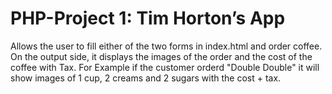 # PHP-Project 1: Tim Horton’s App



Allows the user to fill either of the two forms in index.html and order coffee. On the output side, it displays the images of the order and the cost of the coffee with Tax. For Example if the customer orderd "Double Double" it will show images of 1 cup, 2 creams and 2 sugars with the cost + tax.
